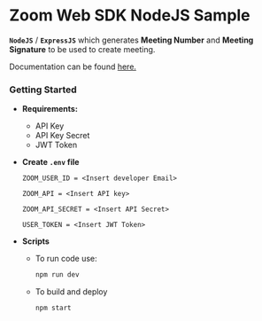 # Zoom Web SDK NodeJS Sample

**`NodeJS`** / **`ExpressJS`** which generates **Meeting Number** and **Meeting Signature** to be used to create meeting.

Documentation can be found [here.](https://marketplace.zoom.us/docs/sdk/native-sdks/web/build/signature)

### Getting Started

-   **Requirements:**

    -   API Key
    -   API Key Secret
    -   JWT Token

-   **Create `.env` file**

    ```
    ZOOM_USER_ID = <Insert developer Email>

    ZOOM_API = <Insert API key>

    ZOOM_API_SECRET = <Insert API Secret>

    USER_TOKEN = <Insert JWT Token>
    ```

-   **Scripts**

    -   To run code use:

        ```bash
        npm run dev
        ```

    -   To build and deploy

        ```bash
        npm start
        ```
